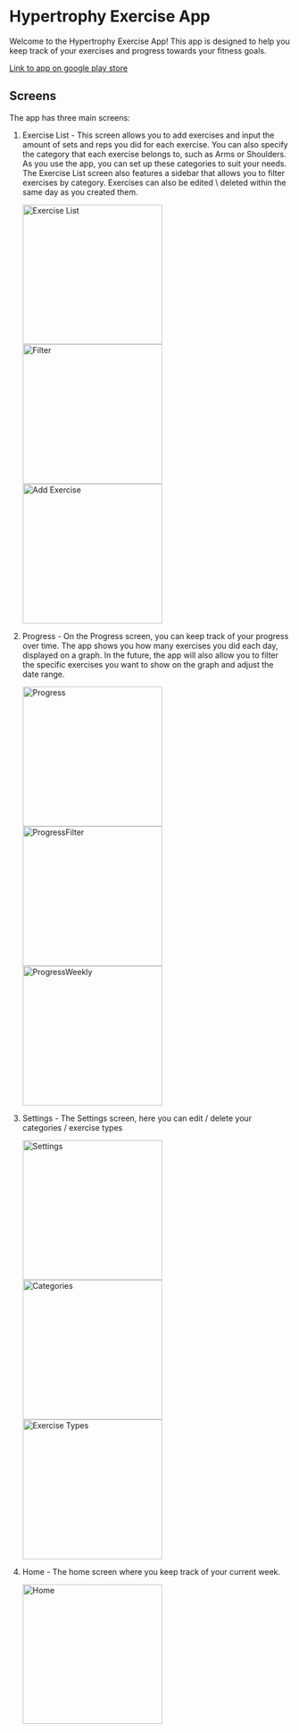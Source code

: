# Hypertrophy Exercise App

Welcome to the Hypertrophy Exercise App! This app is designed to help you keep track of your exercises and progress towards your fitness goals.

[Link to app on google play store](https://play.google.com/store/apps/details?id=com.hypertrophy)

## Screens

The app has three main screens:

1. Exercise List - This screen allows you to add exercises and input the amount of sets and reps you did for each exercise. You can also specify the category that each exercise belongs to, such as Arms or Shoulders. As you use the app, you can set up these categories to suit your needs. The Exercise List screen also features a sidebar that allows you to filter exercises by category. Exercises can also be edited \ deleted within the same day as you created them.

   <img src="images/Exercises.png" alt="Exercise List" width="250"/>
   <img src="images/Filter.png" alt="Filter" width="250" />
   <img src="images/AddExercise.png" alt="Add Exercise" width="250"/>

2. Progress - On the Progress screen, you can keep track of your progress over time. The app shows you how many exercises you did each day, displayed on a graph. In the future, the app will also allow you to filter the specific exercises you want to show on the graph and adjust the date range.

   <img src="images/Progress.png" alt="Progress" width="250"/>
   <img src="images/ProgressFilter.png" alt="ProgressFilter" width="250"/>
   <img src="images/ProgressWeekly.png" alt="ProgressWeekly" width="250"/>

3. Settings - The Settings screen, here you can edit / delete your categories / exercise types

   <img src="images/Settings.png" alt="Settings" width="250"/>
   <img src="images/Categories.png" alt="Categories" width="250"/>
   <img src="images/ExerciseTypes.png" alt="Exercise Types" width="250"/>

4. Home - The home screen where you keep track of your current week.

   <img src="images/Home.png" alt="Home" width="250" />